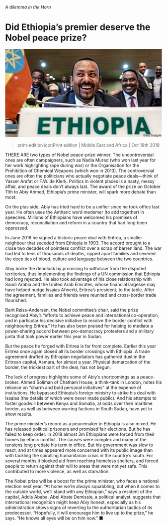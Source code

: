 ###### A dilemma in the Horn

# Did Ethiopia’s premier deserve the Nobel peace prize? 

![image](images/20191012_blp503_0.jpg) 

> print-edition iconPrint edition | Middle East and Africa | Oct 19th 2019 

THERE ARE two types of Nobel peace-prize winner. The uncontroversial ones are often campaigners, such as Nadia Murad (who won last year for her work highlighting rape during war) or the Organisation for the Prohibition of Chemical Weapons (which won in 2013). The controversial ones are often the politicians who actually negotiate peace deals—think of Yasser Arafat or F.W. de Klerk. Politics in violent places is a nasty, messy affair, and peace deals don’t always last. The award of the prize on October 11th to Abiy Ahmed, Ethiopia’s prime minister, will spark more debate than most. 

On the plus side, Abiy has tried hard to be a unifier since he took office last year. He often uses the Amharic word medemer (to add together) in speeches. Millions of Ethiopians have welcomed his promises of democracy, reconciliation and reform in a country that had long been oppressed. 

In June 2018 he signed a historic peace deal with Eritrea, a smaller neighbour that seceded from Ethiopia in 1993. The accord brought to a close two decades of pointless conflict over a scrap of barren land. The war had led to tens of thousands of deaths, ripped apart families and severed the deep ties of blood, culture and language between the two countries. 

Abiy broke the deadlock by promising to withdraw from the disputed territories, thus implementing the findings of a UN commission that Ethiopia had long rejected. He also took advantage of his close relationship with Saudi Arabia and the United Arab Emirates, whose financial largesse may have helped nudge Issaias Afwerki, Eritrea’s president, to the table. After the agreement, families and friends were reunited and cross-border trade flourished. 

Berit Reiss-Andersen, the Nobel committee’s chair, said the prize recognised Abiy’s “efforts to achieve peace and international co-operation, and in particular his decisive initiative to resolve the border conflict with neighbouring Eritrea.” He has also been praised for helping to mediate a power-sharing accord between pro-democracy protesters and a military junta that took power earlier this year in Sudan. 

But the peace he forged with Eritrea is far from complete. Earlier this year Eritrea once again closed all its border crossings with Ethiopia. A trade agreement drafted by Ethiopian negotiators has gathered dust in the Eritrean capital, Asmara, for almost a year. Physical demarcation of the border, the trickiest part of the deal, has not begun. 

The lack of progress highlights some of Abiy’s shortcomings as a peace-broker. Ahmed Soliman of Chatham House, a think-tank in London, notes his reliance on “charm and bold personal initiatives” at the expense of institutions. He bypassed Ethiopia’s foreign ministry to strike his deal with Issaias (the details of which were never made public). And his attempts to foster goodwill between Kenya and Somalia, at odds over their maritime border, as well as between warring factions in South Sudan, have yet to show results. 

The prime minister’s record as a peacemaker in Ethiopia is also mixed. He has released political prisoners and promised fair elections. But he has failed to keep order. In 2018 almost 3m Ethiopians were forced from their homes by ethnic conflict. The causes were complex and many of the tensions long predate his term in office. But his government was slow to react, and at times appeared more concerned with its public image than with tackling the spiralling humanitarian crisis in the country’s south. For several months it blocked aid from reaching homeless shelters, and forced people to return against their will to areas that were not yet safe. This contributed to more violence, as well as starvation. 

The Nobel prize will be a boost for the prime minister, who faces a national election next year. “At home we’re always squabbling, but when it comes to the outside world, we’ll stand with any Ethiopian,” says a resident of the capital, Addis Ababa. Abel Abate Demissie, a political analyst, suggests that international recognition might keep Abiy honest, especially as his administration shows signs of reverting to the authoritarian tactics of its predecessor. “Hopefully, it will encourage him to live up to the prize,” he says. “He knows all eyes will be on him now.” ■ 

